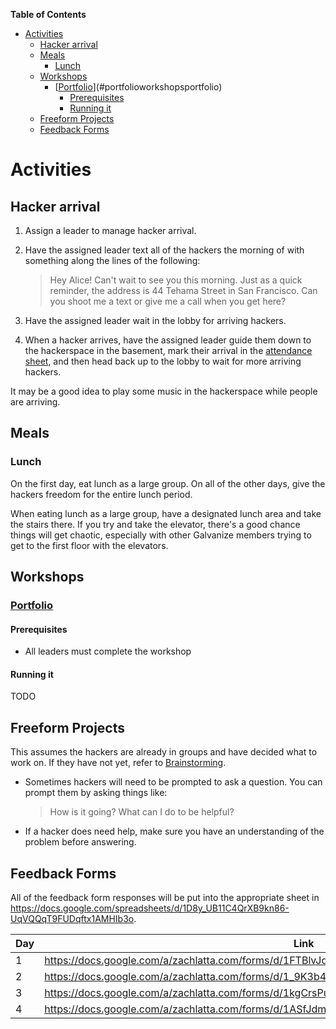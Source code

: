 <!-- markdown-toc start - Don't edit this section. Run M-x markdown-toc-generate-toc again -->
**Table of Contents**

- [Activities](#activities)
    - [Hacker arrival](#hacker-arrival)
    - [Meals](#meals)
        - [Lunch](#lunch)
    - [Workshops](#workshops)
        - [[Portfolio](workshops/portfolio)](#portfolioworkshopsportfolio)
            - [Prerequisites](#prerequisites)
            - [Running it](#running-it)
    - [Freeform Projects](#freeform-projects)
    - [Feedback Forms](#feedback-forms)

<!-- markdown-toc end -->

# Activities

## Hacker arrival

1. Assign a leader to manage hacker arrival.
2. Have the assigned leader text all of the hackers the morning of with
   something along the lines of the following:

   > Hey Alice! Can't wait to see you this morning. Just as a quick reminder,
   > the address is 44 Tehama Street in San Francisco. Can you shoot me a text
   > or give me a call when you get here?

3. Have the assigned leader wait in the lobby for arriving hackers.
4. When a hacker arrives, have the assigned leader guide them down to the
   hackerspace in the basement, mark their arrival in the
   [attendance sheet](https://docs.google.com/spreadsheets/d/1Em5tUQdm4dXnthtWr4zY4KR9Q6JZMV_Hl2n6G9Ti9Bg/edit),
   and then head back up to the lobby to wait for more arriving hackers.

It may be a good idea to play some music in the hackerspace while people are
arriving.

## Meals

### Lunch

On the first day, eat lunch as a large group. On all of the other days, give the
hackers freedom for the entire lunch period.

When eating lunch as a large group, have a designated lunch area and take the
stairs there. If you try and take the elevator, there's a good chance things
will get chaotic, especially with other Galvanize members trying to get to the
first floor with the elevators.

## Workshops

### [Portfolio](workshops/portfolio)

#### Prerequisites

- All leaders must complete the workshop

#### Running it

TODO

## Freeform Projects

This assumes the hackers are already in groups and have decided what to work on.
If they have not yet, refer to [Brainstorming](#brainstorming).

- Sometimes hackers will need to be prompted to ask a question. You can prompt
  them by asking things like:

  > How is it going?
  > What can I do to be helpful?

- If a hacker does need help, make sure you have an understanding of the problem
  before answering.

## Feedback Forms

All of the feedback form responses will be put into the appropriate sheet in
https://docs.google.com/spreadsheets/d/1D8y_UB11C4QrXB9kn86-UqVQQqT9FUDqftx1AMHIb3o.

| Day | Link                                                                                         |
| --- | -------------------------------------------------------------------------------------------- |
|   1 | https://docs.google.com/a/zachlatta.com/forms/d/1FTBlvJdXRyfPyGheR3Sm6xWu1PQSMTNkZxPkC3jp0G4 |
|   2 | https://docs.google.com/a/zachlatta.com/forms/d/1_9K3b4Nwgn3-mFqMrrUObwiMHt_53y9LVNyCQAULn7I |
|   3 | https://docs.google.com/a/zachlatta.com/forms/d/1kgCrsPuTFJ-404JdpFo3acomXmwvTIOJHXzOp_NoUeI |
|   4 | https://docs.google.com/a/zachlatta.com/forms/d/1ASfJdmXGUVRdGJR6rmzedDQ2EDEL7Hc11JD0xjBJMp8 |
